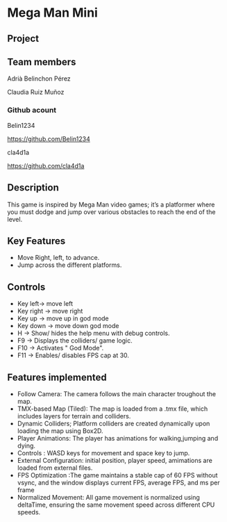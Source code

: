 # Mega Man Mini
## Project




## Team members
Adrià Belinchon Pérez

Claudia Ruiz Muñoz

### Github acount

Belin1234

https://github.com/Belin1234


cla4d1a

https://github.com/cla4d1a

## Description

This game is inspired by Mega Man video games; it’s a platformer where you must dodge and jump over various obstacles to reach the end of the level.

## Key Features

 - Move Right, left, to advance.
 - Jump across the different platforms.


## Controls

 - Key left-> move left
 - Key right  -> move right
 - Key up -> move up in god mode
 - Key down -> move down god mode
 - H -> Show/ hides the help menu with debug controls.
 - F9 -> Displays the colliders/ game logic.
 - F10 -> Activates " God Mode".
 - F11 -> Enables/ disables FPS cap at 30.
 
## Features implemented
 - Follow Camera: The camera follows the main character troughout the map.
 - TMX-based Map (Tiled): The map is loaded from a .tmx file, which includes layers for terrain and colliders.
 - Dynamic Colliders; Platform colliders are created dynamically upon loading the map using Box2D.
 - Player Animations: The player has animations for walking,jumping and dying.
 - Controls : WASD keys for movement and space key to jump.
 - External Configuration: initial position, player speed, amimations are loaded from external files.
 - FPS Optimization :The game maintains a stable cap of 60 FPS without vsync, and the window displays current FPS, average 
                     FPS, and ms per frame
 - Normalized Movement: All game movement is normalized using deltaTime, ensuring the same movement speed across different CPU speeds.
 
